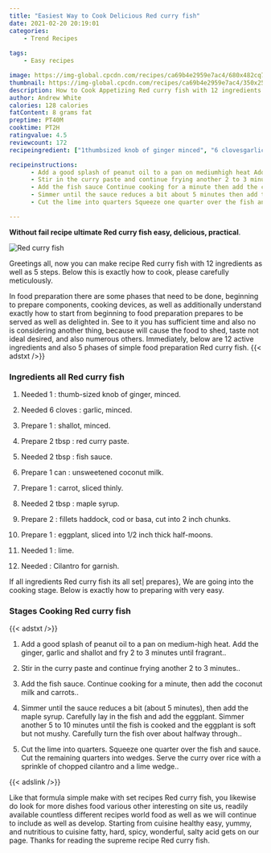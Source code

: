 ```yaml
---
title: "Easiest Way to Cook Delicious Red curry fish"
date: 2021-02-20 20:19:01
categories:
    - Trend Recipes
    
tags:
    - Easy recipes

image: https://img-global.cpcdn.com/recipes/ca69b4e2959e7ac4/680x482cq70/red-curry-fish-recipe-main-photo.jpg
thumbnail: https://img-global.cpcdn.com/recipes/ca69b4e2959e7ac4/350x250cq70/red-curry-fish-recipe-main-photo.jpg
description: How to Cook Appetizing Red curry fish with 12 ingredients and 5 stages of easy cooking.
author: Andrew White
calories: 128 calories
fatContent: 8 grams fat
preptime: PT40M
cooktime: PT2H
ratingvalue: 4.5
reviewcount: 172
recipeingredient: ["1thumbsized knob of ginger minced", "6 clovesgarlic minced", "1shallot minced", "2 tbspred curry paste", "2 tbspfish sauce", "1 canunsweetened coconut milk", "1carrot sliced thinly", "2 tbspmaple syrup", "2fillets haddock cod or basa cut into 2 inch chunks", "1eggplant sliced into 12 inch thick halfmoons", "1lime", "Cilantro for garnish"]

recipeinstructions: 
      - Add a good splash of peanut oil to a pan on mediumhigh heat Add the ginger garlic and shallot and fry 2 to 3 minutes until fragrant 
      - Stir in the curry paste and continue frying another 2 to 3 minutes 
      - Add the fish sauce Continue cooking for a minute then add the coconut milk and carrots 
      - Simmer until the sauce reduces a bit about 5 minutes then add the maple syrup Carefully lay in the fish and add the eggplant Simmer another 5 to 10 minutes until the fish is cooked and the eggplant is soft but not mushy Carefully turn the fish over about halfway through 
      - Cut the lime into quarters Squeeze one quarter over the fish and sauce Cut the remaining quarters into wedges Serve the curry over rice with a sprinkle of chopped cilantro and a lime wedge

---
```




**Without fail recipe ultimate Red curry fish easy, delicious, practical**. 


![Red curry fish](https://img-global.cpcdn.com/recipes/ca69b4e2959e7ac4/680x482cq70/red-curry-fish-recipe-main-photo.jpg "Red curry fish")




Greetings all, now you can make recipe Red curry fish with 12 ingredients as well as 5 steps. Below this is exactly how to cook, please carefully meticulously.

In food preparation there are some phases that need to be done, beginning to prepare components, cooking devices, as well as additionally understand exactly how to start from beginning to food preparation prepares to be served as well as delighted in. See to it you has sufficient time and also no is considering another thing, because will cause the food to shed, taste not ideal desired, and also numerous others. Immediately, below are 12 active ingredients and also 5 phases of simple food preparation Red curry fish.
{{< adstxt />}}

### Ingredients all Red curry fish


1. Needed 1 : thumb-sized knob of ginger, minced.

1. Needed 6 cloves : garlic, minced.

1. Prepare 1 : shallot, minced.

1. Prepare 2 tbsp : red curry paste.

1. Needed 2 tbsp : fish sauce.

1. Prepare 1 can : unsweetened coconut milk.

1. Prepare 1 : carrot, sliced thinly.

1. Needed 2 tbsp : maple syrup.

1. Prepare 2 : fillets haddock, cod or basa, cut into 2 inch chunks.

1. Prepare 1 : eggplant, sliced into 1/2 inch thick half-moons.

1. Needed 1 : lime.

1. Needed  : Cilantro for garnish.



If all ingredients Red curry fish its all set| prepares}, We are going into the cooking stage. Below is exactly how to preparing with very easy.

### Stages Cooking Red curry fish

{{< adstxt />}}


1. Add a good splash of peanut oil to a pan on medium-high heat. Add the ginger, garlic and shallot and fry 2 to 3 minutes until fragrant..



1. Stir in the curry paste and continue frying another 2 to 3 minutes..



1. Add the fish sauce. Continue cooking for a minute, then add the coconut milk and carrots..



1. Simmer until the sauce reduces a bit (about 5 minutes), then add the maple syrup. Carefully lay in the fish and add the eggplant. Simmer another 5 to 10 minutes until the fish is cooked and the eggplant is soft but not mushy. Carefully turn the fish over about halfway through..



1. Cut the lime into quarters. Squeeze one quarter over the fish and sauce. Cut the remaining quarters into wedges. Serve the curry over rice with a sprinkle of chopped cilantro and a lime wedge..





{{< adslink />}}

Like that formula simple make with set recipes Red curry fish, you likewise do look for more dishes food various other interesting on site us, readily available countless different recipes world food as well as we will continue to include as well as develop. Starting from cuisine healthy easy, yummy, and nutritious to cuisine fatty, hard, spicy, wonderful, salty acid gets on our page. Thanks for reading the supreme recipe Red curry fish.
